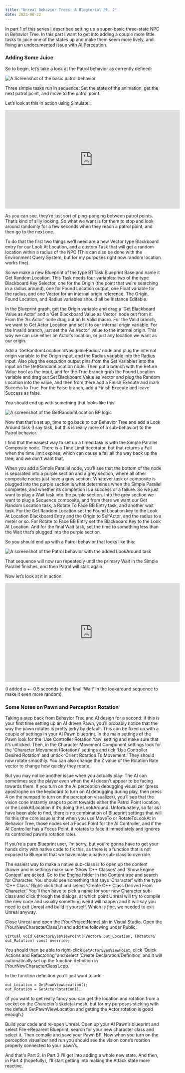 ```yaml
---
title: "Unreal Behavior Trees: A Blogtorial Pt. 2"
date: 2023-06-22
---
```


In part 1 of this series I described setting up a super-basic three-state NPC in Behavior Tree. 
In this part I want to get into adding a couple more little tasks to juice one of the states up and make them seem more lively, and fixing an undocumented issue with AI Perception.

### Adding Some Juice

So to begin, let’s take a look at the Patrol behavior as currently defined:

<img src= "https://github.com/DKesserich/Blog/blob/main/images/Basic_Patrol.png?raw=true" alt="A Screenshot of the basic patrol behavior">

Three simple tasks run in sequence: Set the state of the animation, get the next patrol point, and move to the patrol point.

Let’s look at this in action using Simulate:

<iframe width="560" height="315" src="https://www.youtube.com/embed/_oPMkinNLuY" title="YouTube video player" frameborder="0" allow="accelerometer; autoplay; clipboard-write; encrypted-media; gyroscope; picture-in-picture; web-share" allowfullscreen></iframe>

As you can see, they’re just sort of ping-ponging between patrol points. That’s kind of silly looking. 
So what we want is for them to stop and look around randomly for a few seconds when they reach a patrol point, and then go to the next one.

To do that the first two things we’ll need are a new Vector type Blackboard entry for our Look At Location, 
and a custom Task that will get a random location within a radius of the NPC (This can also be done with the Environment Query System, but for my purposes right now 
random location works fine). 

So we make a new Blueprint of the type BTTask Blueprint Base and name it Get Random Location. This Task needs four variables: two of the type Blackboard Key Selector, 
one for the Origin (the point that we’re searching in a radius around), one for Found Location output, one Float variable for the radius, and one Vector for an internal origin reference. 
The Origin, Found Location, and Radius variables should all be Instance Editable.

In the Blueprint graph, get the Origin variable and drag a ‘Get Blackboard Value as Actor’ and a ‘Get Blackboard Value as Vector’ node out from it. 
From the ‘As Actor’ node drag out an Is Valid macro. For the Valid branch, we want to Get Actor Location and set it to our internal origin variable. 
For the Invalid branch, just set the ‘As Vector’ value to the internal origin. This way we can use either an Actor’s location, or just any location we want as our origin.

Add a ‘GetRandomLocationInNavigableRadius’ node and plug the internal origin variable to the Origin input, and the Radius variable into the Radius input. 
Also plug the execution output pins from the Set Variables into the input on the GetRandomLocation node. Then put a branch with the Return Value bool as the input, 
and for the True branch grab the Found Location variable and drag out Set Blackboard Value as Vector and plug the Random Location into the value, 
and then from there add a Finish Execute and mark Success to True. For the False branch, add a Finish Execute and leave Success as false.

You should end up with something that looks like this:

<img src = "https://github.com/DKesserich/Blog/blob/main/images/Get_Random_Loc_BP.png?raw=true" alt = "A screenshot of the GetRandomLocation BP logic">

Now that that’s set up, time to go back to our Behavior Tree and add a Look Around task (I say task, but this is really more of a sub-behavior) to the Patrol behavior. 

I find that the easiest way to set up a timed task is with the Simple Parallel Composite node. There is a Time Limit decorator, but that returns a Fail when the time limit expires, 
which can cause a fail all the way back up the tree, and we don’t want that. 

When you add a Simple Parallel node, you’ll see that the bottom of the node is separated into a purple section and a grey section, 
where all other composite nodes just have a grey section. Whatever task or composite is plugged into the purple section is what determines when the Simple Parallel completes, 
and whether its completion is a success or a failure. So we just want to plug a Wait task into the purple section. Into the grey section we want to plug a Sequence composite, 
and from there we want our Get Random Location task, a Rotate To Face BB Entry task, and another wait task. 
For the Get Random Location set the Found Location key to the Look At Location Blackboard Entry and the Origin to SelfActor, and the radius to a meter or so. 
For Rotate to Face BB Entry set the Blackboard Key to the Look At Location. 
And for the final Wait task, set the time to something less than the Wait that’s plugged into the purple section.

So you should end up with a Patrol behavior that looks like this:

<img src = "https://github.com/DKesserich/Blog/blob/main/images/Patrol_With_LookAround.png?raw=true" alt = "A screenshot of the Patrol behavior with the added LookAround task">

That sequence will now run repeatedly until the primary Wait in the Simple Parallel finishes, and then Patrol will start again.

Now let’s look at it in action:

<iframe width="560" height="315" src="https://www.youtube.com/embed/D_9p_Zncxrk" title="YouTube video player" frameborder="0" allow="accelerometer; autoplay; clipboard-write; encrypted-media; gyroscope; picture-in-picture; web-share" allowfullscreen></iframe>

(I added a +- 0.5 seconds to the final 'Wait' in the lookaround sequence to make it even more random)

### Some Notes on Pawn and Perception Rotation

Taking a step back from Behavior Tree and AI design for a second: if this is your first time setting up an AI driven Pawn, 
you’ll probably notice that the way the pawn rotates is pretty jerky by default. This can be fixed up with a couple of settings in your AI Pawn blueprint. 
In the main settings of the Pawn look for the ‘Use Controller Rotation Yaw’ setting and make sure that it’s unticked. 
Then, in the Character Movement Component settings look for the 'Character Movement (Rotation)' settings and tick ‘Use Controller Desired Rotation’ and untick ‘Orient Rotation To Movement.’
They should now rotate smoothly. You can also change the Z value of the Rotation Rate vector to change how quickly they rotate.

But you may notice another issue when you actually play: The AI can sometimes see the player even when the AI doesn't appear to be facing towards them. 
If you turn on the AI perception debugging visualizer (press apostrophe on the keyboard to turn on AI debugging during play, 
then press 4 on the numpad to turn on the perception visualizer), you’ll see that the vision cone instantly snaps to point towards either the Patrol Point location, 
or the LookAtLocation if it’s doing the LookAround. Unfortunately, so far as I have been able to find, there is no combination of Blueprint settings that will fix this 
(the core issue is that when you use MoveTo or RotateToLookAt in Behavior Tree, those nodes set a Focus Point for the AI Controller, and if the AI Controller has a Focus Point, 
it rotates to face it immediately and ignores its controlled pawn’s rotation rate).

If you’re a pure Blueprint user, I’m sorry, but you’re gonna have to get your hands dirty with native code to fix this, 
as there is a function that is not exposed to Blueprint that we have make a native sub-class to override.

The easiest way to make a native sub-class is to open up the content drawer and in settings make sure ‘Show C++ Classes’ and ‘Show Engine Content’ are ticked. 
Go to the Engine folder in the Content tree and search for Character. You should see something that says ‘Character’ with the type ‘C++ Class.’ 
Right-click that and select ‘Create C++ Class Derived From Character.’ You’ll then have to pick a name for your new Character sub-class and click through the dialogs, 
at which point Unreal will try to compile the new code and usually something weird will happen and it will say you need to exit Unreal and build it yourself. 
Which is fine, we needed to exit Unreal anyway. 

Close Unreal and open the [YourProjectName].sln in Visual Studio. Open the [YourNewCharacterClass].h and add the following under Public:
```
virtual void GetActorEyesViewPoint(FVector& out_Location, FRotator& out_Rotation) const override;
```

You should then be able to right-click `GetActorEyesViewPoint`, click ‘Quick Actions and Refactoring’ and select ‘Create Declaration/Definition’ 
and it will automatically set up the function definition in [YourNewCharacterClass].cpp.

In the function definition you’ll just want to add
```
out_Location = GetPawnViewLocation();
out_Rotation = GetActorRotation();
```
(if you want to get really fancy you can get the location and rotation from a socket on the Character’s skeletal mesh, 
but for my purposes sticking with the default GetPawnViewLocation and getting the Actor rotation is good enough.)

Build your code and re-open Unreal. Open up your AI Pawn’s blueprint and select File->Reparent Blueprint, search for your new character class and select it. 
Then compile and save your Pawn BP. Now when you turn on the perception visualizer and run you should see the vision cone’s rotation properly connected to your pawn’s.

And that's Part 2. In Part 3 I'll get into adding a whole new state. And then, in Part 4 (hopefully), I'll start getting into making the Attack state more reactive.


